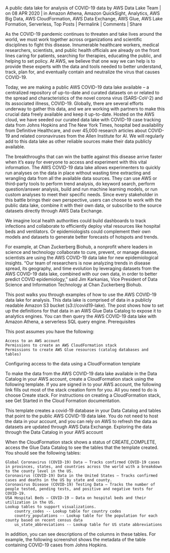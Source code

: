 A public data lake for analysis of COVID-19 data
by AWS Data Lake Team | on 08 APR 2020 | in Amazon Athena, Amazon QuickSight, Analytics, AWS Big Data, AWS CloudFormation, AWS Data Exchange, AWS Glue, AWS Lake Formation, Serverless, Top Posts | Permalink | Comments |  Share

As the COVID-19 pandemic continues to threaten and take lives around the world, we must work together across organizations and scientific disciplines to fight this disease. Innumerable healthcare workers, medical researchers, scientists, and public health officials are already on the front lines caring for patients, searching for therapies, educating the public, and helping to set policy. At AWS, we believe that one way we can help is to provide these experts with the data and tools needed to better understand, track, plan for, and eventually contain and neutralize the virus that causes COVID-19.

Today, we are making a public AWS COVID-19 data lake available – a centralized repository of up-to-date and curated datasets on or related to the spread and characteristics of the novel corona virus (SARS-CoV-2) and its associated illness, COVID-19. Globally, there are several efforts underway to gather this data, and we are working with partners to make this crucial data freely available and keep it up-to-date. Hosted on the AWS cloud, we have seeded our curated data lake with COVID-19 case tracking data from Johns Hopkins and The New York Times, hospital bed availability from Definitive Healthcare, and over 45,000 research articles about COVID-19 and related coronaviruses from the Allen Institute for AI. We will regularly add to this data lake as other reliable sources make their data publicly available.

The breakthroughs that can win the battle against this disease arrive faster when it’s easy for everyone to access and experiment with this vital information. The AWS COVID-19 data lake allows experimenters to quickly run analyses on the data in place without wasting time extracting and wrangling data from all the available data sources. They can use AWS or third-party tools to perform trend analysis, do keyword search, perform question/answer analysis, build and run machine learning models, or run custom analyses to meet their specific needs. Since every stakeholder in this battle brings their own perspective, users can choose to work with the public data lake, combine it with their own data, or subscribe to the source datasets directly through AWS Data Exchange.

We imagine local health authorities could build dashboards to track infections and collaborate to efficiently deploy vital resources like hospital beds and ventilators. Or epidemiologists could complement their own models and datasets to generate better forecasts of hotspots and trends.

For example, at Chan Zuckerberg Biohub, a nonprofit where leaders in science and technology collaborate to cure, prevent, or manage disease, scientists are using the AWS COVID-19 data lake for new epidemiological insights. “Our team of researchers is now analyzing trends in disease spread, its geography, and time evolution by leveraging datasets from the AWS COVID-19 data lake, combined with our own data, in order to better predict COVID epidemiology,” said Jim Karkanias, Vice President of Data Science and Information Technology at Chan Zuckerberg Biohub.

This post walks you through examples of how to use the AWS COVID-19 data lake for analysis. This data lake is comprised of data in a publicly readable Amazon S3 bucket (s3://covid19-lake). The post shows how to set up the definitions for that data in an AWS Glue Data Catalog to expose it to analytics engines. You can then query the AWS COVID-19 data lake with Amazon Athena, a serverless SQL query engine.
Prerequisites

This post assumes you have the following:

    Access to an AWS account
    Permissions to create an AWS CloudFormation stack
    Permissions to create AWS Glue resources (catalog databases and tables)

Configuring access to the data using a CloudFormation template

To make the data from the AWS COVID-19 data lake available in the Data Catalog in your AWS account, create a CloudFormation stack using the following template. If you are signed in to your AWS account, the following link fills out most of the stack creation form for you. All you need to do is choose Create stack. For instructions on creating a CloudFormation stack, see Get Started in the Cloud Formation documentation.

This template creates a covid-19 database in your Data Catalog and tables that point to the public AWS COVID-19 data lake. You do not need to host the data in your account, and you can rely on AWS to refresh the data as datasets are updated through AWS Data Exchange.
Exploring the data through the Data Catalog in your AWS account

When the CloudFormation stack shows a status of CREATE_COMPLETE, access the Glue Data Catalog to see the tables that the template created. You should see the following tables:

    Global Coronavirus (COVID-19) Data – Tracks confirmed COVID-19 cases in provinces, states, and countries across the world with a breakdown to the county level in the US.
    Coronavirus (COVID-19) Data in the United States – Tracks confirmed cases and deaths in the US by state and county.
    Coronavirus Disease (COVID-19) Testing Data – Tracks the number of people tested, pending tests, and positive and negative tests for COVID-19.
    USA Hospital Beds – COVID-19 – Data on hospital beds and their utilization in the US.
    Lookup tables to support visualizations.
        country_codes -- Lookup table for country codes
        country_populations -- Lookup table for the population for each county based on recent census data
        us_state_abbreviations -- Lookup table for US state abbreviations

In addition, you can see descriptions of the columns in these tables. For example, the following screenshot shows the metadata of the table containing COVID-19 cases from Johns Hopkins.
